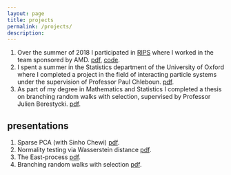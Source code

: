 ```yaml
---
layout: page
title: projects
permalink: /projects/
description: 
---
```

1. Over the summer of 2018 I participated in <a href="https://www.ipam.ucla.edu/programs/student-research-programs/research-in-industrial-projects-for-students-rips-2020/?tab=faq">RIPS</a> where I worked in the team sponsored by AMD. <a href="https://github.com/AMD-RIPS/RL-2018/blob/master/documents/arxiv/AMDFinalReportRIPS2018.pdf">pdf</a>, <a href="https://github.com/AMD-RIPS/RL-2018">code</a>. 
2. I spent a summer in the Statistics department of the University of Oxford where I completed a project in the field of interacting particle systems under the supervision of Professor Paul Chleboun. <a href="https://github.com/PatrikGerber/East-process/blob/master/East_process.pdf">pdf</a>. 
3. As part of my degree in Mathematics and Statistics I completed a thesis on branching random walks with selection, supervised by Professor Julien Berestycki. <a href="https://github.com/PatrikGerber/BRWs/blob/master/FINAL/final_version.pdf">pdf</a>. 


## presentations
1. Sparse PCA (with Sinho Chewi) <a href="{{ site.url }}/assets/pdf/sparse_PCA.pdf">pdf</a>.
2. Normality testing via Wasserstein distance <a href="{{ site.url }}/assets/pdf/normality_testing.pdf">pdf</a>.
3. The East-process <a href="https://github.com/PatrikGerber/East-process/blob/master/East_process_presentation.pdf">pdf</a>. 
4. Branching random walks with selection <a href="https://github.com/PatrikGerber/BRWs/blob/master/presentation.pdf">pdf</a>.

<!-- 
{% for project in site.projects %}

{% if project.redirect %}
<div class="project">
    <div class="thumbnail">
        <a href="{{ project.redirect }}" target="_blank">
        {% if project.img %}
        <img class="thumbnail" src="{{ project.img | prepend: site.baseurl | prepend: site.url }}"/>
        {% else %}
        <div class="thumbnail blankbox"></div>
        {% endif %}    
        <span>
            <h1>{{ project.title }}</h1>
            <br/>
            <p>{{ project.description }}</p>
        </span>
        </a>
    </div>
</div>
{% else %}

<div class="project ">
    <div class="thumbnail">
        <a href="{{ project.url | prepend: site.baseurl | prepend: site.url }}">
        {% if project.img %}
        <img class="thumbnail" src="{{ project.img | prepend: site.baseurl | prepend: site.url }}"/>
        {% else %}
        <div class="thumbnail blankbox"></div>
        {% endif %}    
        <span>
            <h1>{{ project.title }}</h1>
            <br/>
            <p>{{ project.description }}</p>
        </span>
        </a>
    </div>
</div>

{% endif %}

{% endfor %} -->
